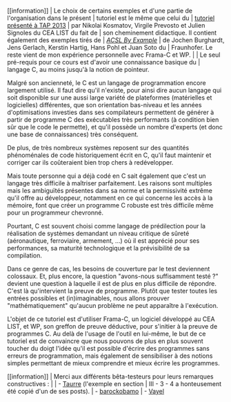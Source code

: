 [[information]]
| Le choix de certains exemples et d'une partie de l'organisation dans le présent 
| tutoriel est le même que celui du 
| [tutoriel présenté à TAP 2013](http://www.spacios.eu/TAP2013/keynotes.html) 
| par Nikolai Kosmatov, Virgile Prevosto et Julien Signoles du CEA LIST du fait de
| son cheminement didactique. Il contient également des exemples tirés de 
| *[ACSL By Example](http://www.dcc.fc.up.pt/~nam/aulas/0910/vfs/teoricas/acsl-by-example-4_2_1.pdf)* 
| de Jochen Burghardt, Jens Gerlach, Kerstin Hartig, Hans Pohl et Juan Soto du 
| Fraunhofer. Le reste vient de mon expérience personnelle avec Frama-C et WP.
| 
| Le seul pré-requis pour ce cours est d'avoir une connaissance basique du 
| langage C, au moins jusqu'à la notion de pointeur.

Malgré son ancienneté, le C est un langage de programmation encore largement 
utilisé. Il faut dire qu'il n'existe, pour ainsi dire aucun langage qui soit 
disponible sur une aussi large variété de plateformes (matérielles et 
logicielles) différentes, que son orientation bas-niveau et les années 
d'optimisations investies dans ses compilateurs permettent de générer à 
partir de programme C des exécutables très performants (à condition bien sûr 
que le code le permette), et qu'il possède un nombre d'experts (et donc une 
base de connaissances) très conséquent.

De plus, de très nombreux systèmes reposent sur des quantités phénoménales de
code historiquement écrit en C, qu'il faut maintenir et corriger car ils 
coûteraient bien trop chers à redévelopper.

Mais toute personne qui a déjà codé en C sait également que c'est un langage 
très difficile à maîtriser parfaitement. Les raisons sont multiples mais les 
ambiguïtés présentes dans sa norme et la permissivité extrême qu'il offre au 
développeur, notamment en ce qui concerne les accès à la mémoire, font que 
créer un programme C robuste est très difficile même pour un programmeur 
chevronné.

Pourtant, C est souvent choisi comme langage de prédilection pour la 
réalisation de systèmes demandant un niveau critique de sûreté (aéronautique, 
ferroviaire, armement, ...) où il est apprécié pour ses performances, sa 
maturité technologique et la prévisibilité de sa compilation.

Dans ce genre de cas, les besoins de couverture par le test deviennent 
colossaux. Et, plus encore, la question "avons-nous suffisamment testé ?" 
devient une question à laquelle il est de plus en plus difficile de répondre.
C'est là qu'intervient la preuve de programme. Plutôt que tester toutes les 
entrées possibles et (in)imaginables, nous allons prouver "mathématiquement" 
qu'aucun problème ne peut apparaître à l'exécution.

L'objet de ce tutoriel est d'utiliser Frama-C, un logiciel développé au 
CEA LIST, et WP, son greffon de preuve déductive, pour s'initier à la preuve 
de programmes C. Au delà de l'usage de l'outil en lui-même, le but de ce tutoriel
est de convaincre que nous pouvons de plus en plus souvent toucher du 
doigt l'idée qu'il est possible d'écrire des programmes sans erreurs de 
programmation, mais également de sensibiliser à des notions simples 
permettant de mieux comprendre et mieux écrire les programmes.

[[information]]
| Merci aux différents bêta-testeurs pour leurs remarques constructives :
| 
| - [Taurre](https://zestedesavoir.com/membres/voir/Taurre/) (l'exemple en section 
| III - 3 - 4 a honteusement été copié d'un de ses posts).
| - [barockobamo](https://zestedesavoir.com/membres/voir/barockobamo/)
| - [Vayel](https://zestedesavoir.com/membres/voir/Vayel/)
